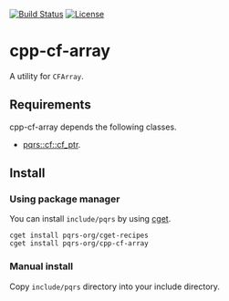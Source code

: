 [![Build Status](https://travis-ci.com/pqrs-org/cpp-cf-array.svg?branch=master)](https://travis-ci.com/pqrs-org/cpp-cf-array)
[![License](https://img.shields.io/badge/license-Boost%20Software%20License-blue.svg)](https://github.com/pqrs-org/cpp-cf-array/blob/master/LICENSE.md)

# cpp-cf-array

A utility for `CFArray`.

## Requirements

cpp-cf-array depends the following classes.

* [pqrs::cf::cf_ptr](https://github.com/pqrs-org/cpp-cf-cf_ptr).

## Install

### Using package manager

You can install `include/pqrs` by using [cget](https://github.com/pfultz2/cget).

```shell
cget install pqrs-org/cget-recipes
cget install pqrs-org/cpp-cf-array
```

### Manual install

Copy `include/pqrs` directory into your include directory.
